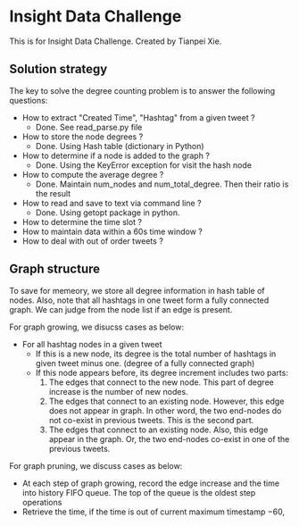 # Insight Data Challenge
This is for Insight Data Challenge. Created by Tianpei Xie. 

## Solution strategy 
The key to solve the degree counting problem is to answer the following questions:
  * How to extract "Created Time", "Hashtag" from a given tweet ? 
    - Done. See read_parse.py file
  * How to store the node degrees ?
    - Done. Using Hash table (dictionary in Python)
  * How to determine if a node is added to the graph ?
    - Done. Using the KeyError exception for visit the hash node 
  * How to compute the average degree ?
    - Done. Maintain num_nodes and num_total_degree. Then their ratio is the result
  * How to read and save to text via command line ?
    - Done. Using getopt package in python. 
  * How to determine the time slot ?
  * How to maintain data within a 60s time window ? 
  * How to deal with out of order tweets ?

## Graph structure 
To save for memeory, we store all degree information in hash table of nodes. Also, note that all hashtags in one tweet form a fully connected graph. We can judge from the node list if an edge is present. 

For graph growing, we disucss cases as below:
  * For all hashtag nodes in a given tweet 
     - If this is a new node, its degree is the total number of hashtags in given tweet minus one. (degree of a fully connected graph)
     - If this node appears before, its degree increment includes two parts:
          1. The edges that connect to the new node. This part of degree increase is the number of new nodes.
          2. The edges that connect to an existing node. However, this edge does not appear in graph. In other word, the two end-nodes do not co-exist in previous tweets. This is the second part. 
          3. The edges that connect to an existing node. Also, this edge appear in the graph. Or, the two end-nodes co-exist in one of the previous tweets. 

For graph pruning, we discuss cases as below:
   * At each step of graph growing, record the edge increase and the time into history FIFO queue. The top of the queue is the oldest step operations
   * Retrieve the time, if the time is out of current maximum timestamp $- 60$, 
